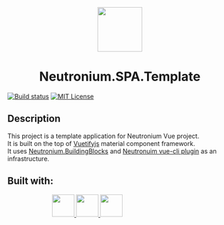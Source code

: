 <p align="center"><img width="100" src="https://raw.githubusercontent.com/NeutroniumCore/neutronium-vue/master/template/src/assets/logo.png"></p>
<h1 align="center">Neutronium.SPA.Template</h1>

[![Build status](https://img.shields.io/appveyor/ci/David-Desmaisons/neutronium-spa-template.svg?maxAge=2592000)](https://ci.appveyor.com/project/David-Desmaisons/neutronium-spa-template)
[![MIT License](https://img.shields.io/github/license/NeutroniumCore/Neutronium.SPA.Template.svg)](https://github.com/NeutroniumCore/Neutronium.SPA.Template/blob/master/LICENSE)

## Description

This project is a template application for Neutronium Vue project.<br>
It is built on the top of [Vuetifyjs](https://vuetifyjs.com) material component framework.<br>
It uses [Neutronium.BuildingBlocks]() and [Neutronuim vue-cli plugin]() as an infrastructure.


## Built with:

<p style="margin-left:100px;">
<a href="https://vuetifyjs.com">
<img src="https://seeklogo.com/images/V/vuetify-logo-3BCF73C928-seeklogo.com.png" height="50px">
</a>
<a href="https://github.com/NeutroniumCore/Neutronium">
<img src="https://raw.githubusercontent.com/NeutroniumCore/neutronium-vue/master/template/src/assets/logo.png" height="50px">
</a>
<a href="https://vuejs.org">
<img src="https://vuejs.org/images/logo.png" height="50px">
</a>
</p>




